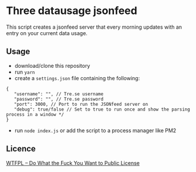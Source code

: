 
# Three datausage jsonfeed

This script creates a jsonfeed server that every morning updates with an entry on your current data usage.

## Usage

 - download/clone this repository
 - run `yarn`
 - create a `settings.json` file containing the following:

 ```
{
    "username": "", // Tre.se username
    "password": "", // Tre.se password
    "port": 3000, // Port to run the JSONfeed server on
    "debug": true/false // Set to true to run once and show the parsing process in a window */
}
```

 - run `node index.js` or add the script to a process manager like PM2

 ## Licence

[WTFPL – Do What the Fuck You Want to Public License](http://www.wtfpl.net/about/)
